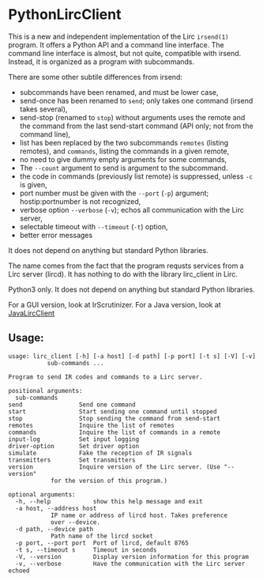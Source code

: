 # PythonLircClient
This is a new and independent implementation of the Lirc `irsend(1)` program.
It offers a Python API and a command line interface. The command line
interface is almost, but not quite, compatible with irsend. Instead, it is
organized as a program with subcommands.

There are some other subtile differences from irsend:

* subcommands have been renamed, and must be lower case,
* send-once has been renamed to `send`; only takes one command
  (irsend takes several),
* send-stop (renamed to `stop`) without arguments uses the remote and
  the command from the last send-start command
   (API only; not from the command line),
* list has been replaced by the two subcommands `remotes` (listing remotes),
  and `commands`, listing the commands in a given remote,
* no need to give dummy empty arguments for some commands,
* The `--count` argument to send is argument to the subcommand.
* the code in commands (previously list remote) is suppressed,
  unless `-c` is given,
* port number must be given with the `--port` (`-p`) argument; hostip:portnumber
  is not recognized,
* verbose option `--verbose` (`-v`); echos all communication with the Lirc server,
* selectable timeout with `--timeout` (`-t`) option,
* better error messages

It does not depend on anything but standard Python libraries.

The name comes from the fact that the program requsts services from
a Lirc server (lircd). It has nothing to do with the library
lirc_client in Lirc.

Python3 only.
It does not depend on anything but standard Python libraries.

For a GUI version, look at IrScrutinizer.
For a Java version, look at [JavaLircClient](https://github.com/bengtmartensson/JavaLircClient)

## Usage:

    usage: lirc_client [-h] [-a host] [-d path] [-p port] [-t s] [-V] [-v]
		       sub-commands ...

    Program to send IR codes and commands to a Lirc server.

    positional arguments:
      sub-commands
	send                Send one command
	start               Start sending one command until stopped
	stop                Stop sending the command from send-start
	remotes             Inquire the list of remotes
	commands            Inquire the list of commands in a remote
	input-log           Set input logging
	driver-option       Set driver option
	simulate            Fake the reception of IR signals
	transmitters        Set transmitters
	version             Inquire version of the Lirc server. (Use "--version"
			    for the version of this program.)

    optional arguments:
      -h, --help            show this help message and exit
      -a host, --address host
			    IP name or address of lircd host. Takes preference
			    over --device.
      -d path, --device path
			    Path name of the lircd socket
      -p port, --port port  Port of lircd, default 8765
      -t s, --timeout s     Timeout in seconds
      -V, --version         Display version information for this program
      -v, --verbose         Have the communication with the Lirc server echoed
